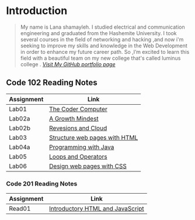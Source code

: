 # Introduction

> My name is Lana shamayleh. I studied electrical and communication engineering and graduated from the Hashemite University. I took several courses in the field of networking    and hacking ,and now i'm seeking to improve my skills and knowledge in the Web Development in order to enhance my future career path. So ,I’m excited to learn  this field  with a beautiful team on my new college that's called luminus college .
> *[Visit My GitHub portfolio page](https://github.com/LanaSShamayleh)*

## Code 102 Reading Notes

 **Assignment**| **Link**
------------ | -------------
Lab01        | [The Coder Computer](Lab01-TheCoder-Computer.md)
 Lab02a         | [A Growth Mindest](Lab02a-Learning-Markdown.md)
  Lab02b     | [Revesions and Cloud](Lab02b-Revesionand-Cloud.md)
  Lab03    | [Structure web pages with HTML](Lab03-Structure-web.md)
Lab04a    | [Programming with Java](Lab04a-Programming-Java.md)
Lab05    | [Loops and Operators](Lab05-Loops-Operators.md)
Lab06   | [Design web pages with CSS](Lab06-Design-web-pages-with-CSS.md)

### Code 201 Reading Notes

 **Assignment**| **Link**
------------ | -------------
     Read01  | [Introductory HTML and JavaScript](Reading-Note201/Introductory-HTML-JavaScript.md)
